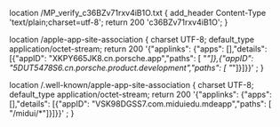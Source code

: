 location /MP_verify_c36BZv71rxv4iB1O.txt {
add_header Content-Type 'text/plain;charset=utf-8';
return 200 'c36BZv71rxv4iB1O';
}


location /apple-app-site-association {
        charset UTF-8;
        default_type application/octet-stream;
        return 200  '{\"applinks\": {\"apps\": [],\"details\": [{\"appID\": \"XKPY665JK8.cn.porsche.app\",\"paths\": [ \"*\"]},{\"appID\": \"5DUT5478S6.cn.porsche.product.development\",\"paths\": [ \"*\"]}]}}' ;
    }
	
location /.well-known/apple-app-site-association {
        charset UTF-8;
        default_type application/octet-stream;
        return 200  '{\"applinks\": {\"apps\": [],\"details\": [{\"appID\": \"VSK98DGSS7.com.miduiedu.mdeapp\",\"paths\": [ \"/midui/*\"]}]}}' ;
    }
